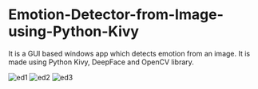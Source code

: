 # Emotion-Detector-from-Image-using-Python-Kivy
It is a GUI based windows app which detects emotion from an image. It is made using Python Kivy, DeepFace and OpenCV library.

![ed1](https://user-images.githubusercontent.com/103649192/219865487-74b96802-701a-456a-bf65-a9831e9d4371.PNG)
![ed2](https://user-images.githubusercontent.com/103649192/219865489-41abad29-d274-4dee-be36-26e3b51f3552.PNG)
![ed3](https://user-images.githubusercontent.com/103649192/219865495-14bda581-9474-413f-8de2-7b80c32d842e.PNG)
